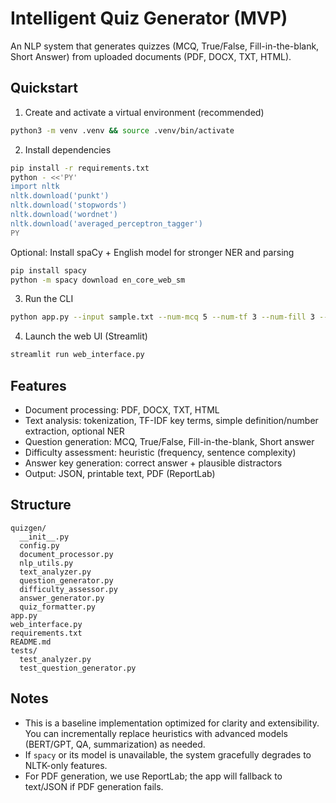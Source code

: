 # Intelligent Quiz Generator (MVP)

An NLP system that generates quizzes (MCQ, True/False, Fill-in-the-blank, Short Answer) from uploaded documents (PDF, DOCX, TXT, HTML).

## Quickstart

1. Create and activate a virtual environment (recommended)

```bash
python3 -m venv .venv && source .venv/bin/activate
```

2. Install dependencies

```bash
pip install -r requirements.txt
python - <<'PY'
import nltk
nltk.download('punkt')
nltk.download('stopwords')
nltk.download('wordnet')
nltk.download('averaged_perceptron_tagger')
PY
```

Optional: Install spaCy + English model for stronger NER and parsing

```bash
pip install spacy
python -m spacy download en_core_web_sm
```

3. Run the CLI

```bash
python app.py --input sample.txt --num-mcq 5 --num-tf 3 --num-fill 3 --num-short 2 --out quiz.json
```

4. Launch the web UI (Streamlit)

```bash
streamlit run web_interface.py
```

## Features

- Document processing: PDF, DOCX, TXT, HTML
- Text analysis: tokenization, TF-IDF key terms, simple definition/number extraction, optional NER
- Question generation: MCQ, True/False, Fill-in-the-blank, Short answer
- Difficulty assessment: heuristic (frequency, sentence complexity)
- Answer key generation: correct answer + plausible distractors
- Output: JSON, printable text, PDF (ReportLab)

## Structure

```
quizgen/
  __init__.py
  config.py
  document_processor.py
  nlp_utils.py
  text_analyzer.py
  question_generator.py
  difficulty_assessor.py
  answer_generator.py
  quiz_formatter.py
app.py
web_interface.py
requirements.txt
README.md
tests/
  test_analyzer.py
  test_question_generator.py
```

## Notes

- This is a baseline implementation optimized for clarity and extensibility. You can incrementally replace heuristics with advanced models (BERT/GPT, QA, summarization) as needed.
- If `spacy` or its model is unavailable, the system gracefully degrades to NLTK-only features.
- For PDF generation, we use ReportLab; the app will fallback to text/JSON if PDF generation fails.
